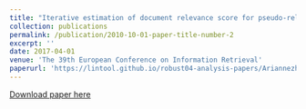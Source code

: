 ```yaml
---
title: "Iterative estimation of document relevance score for pseudo-relevance feedback"
collection: publications
permalink: /publication/2010-10-01-paper-title-number-2
excerpt: ''
date: 2017-04-01
venue: 'The 39th European Conference on Information Retrieval'
paperurl: 'https://lintool.github.io/robust04-analysis-papers/Ariannezhad2017_Chapter_IterativeEstimationOfDocumentR.pdf'
---
```



[Download paper here](https://lintool.github.io/robust04-analysis-papers/Ariannezhad2017_Chapter_IterativeEstimationOfDocumentR.pdf)


